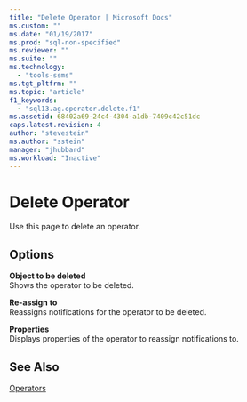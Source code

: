 ```yaml
---
title: "Delete Operator | Microsoft Docs"
ms.custom: ""
ms.date: "01/19/2017"
ms.prod: "sql-non-specified"
ms.reviewer: ""
ms.suite: ""
ms.technology: 
  - "tools-ssms"
ms.tgt_pltfrm: ""
ms.topic: "article"
f1_keywords: 
  - "sql13.ag.operator.delete.f1"
ms.assetid: 68402a69-24c4-4304-a1db-7409c42c51dc
caps.latest.revision: 4
author: "stevestein"
ms.author: "sstein"
manager: "jhubbard"
ms.workload: "Inactive"
---
```

# Delete Operator
Use this page to delete an operator.  
  
## Options  
**Object to be deleted**  
Shows the operator to be deleted.  
  
**Re-assign to**  
Reassigns notifications for the operator to be deleted.  
  
**Properties**  
Displays properties of the operator to reassign notifications to.  
  
## See Also  
[Operators](../../ssms/agent/operators.md)  
  
